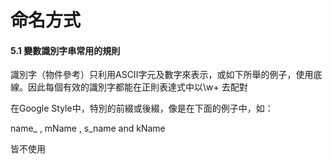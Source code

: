 # 命名方式

#### **5.1 變數識別字串常用的規則**

識別字（物件參考）只利用ASCII字元及數字來表示，或如下所舉的例子，使用底線。因此每個有效的識別字都能在正則表達式中以\w+ 去配對

在Google Style中，特別的前綴或後綴，像是在下面的例子中，如：

name_ , mName , s_name and kName

皆不使用
























